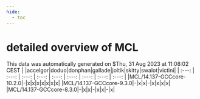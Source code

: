 ```yaml
---
hide:
  - toc
---
```


detailed overview of MCL
========================


This data was automatically generated on $Thu, 31 Aug 2023 at 11:08:02 CEST
| |accelgor|doduo|donphan|gallade|joltik|skitty|swalot|victini|
| :---: | :---: | :---: | :---: | :---: | :---: | :---: | :---: | :---: |
|MCL/14.137-GCCcore-10.2.0|-|x|x|x|x|x|x|x|
|MCL/14.137-GCCcore-9.3.0|-|x|x|-|x|x|x|x|
|MCL/14.137-GCCcore-8.3.0|-|x|x|-|x|x|-|x|
